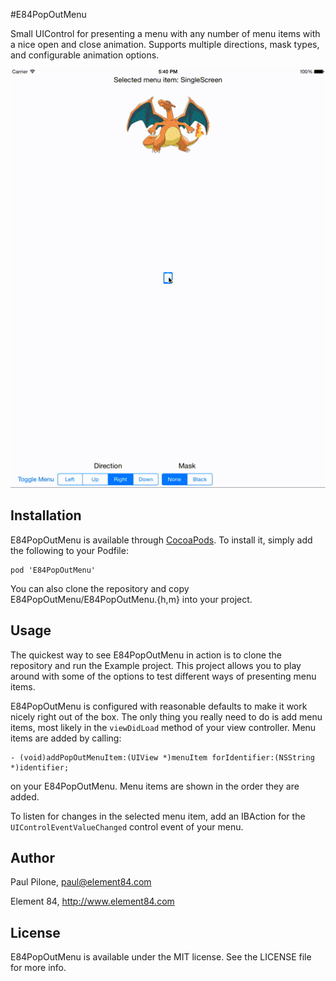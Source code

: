 #E84PopOutMenu

Small UIControl for presenting a menu with any number of menu items with a nice open and close animation. Supports multiple directions, mask types, and configurable animation options.

![Example](Example/Example.gif)

## Installation

E84PopOutMenu is available through [CocoaPods](http://cocoapods.org). To install it, simply add the following to your Podfile:

    pod 'E84PopOutMenu'

You can also clone the repository and copy E84PopOutMenu/E84PopOutMenu.{h,m} into your project.

## Usage

The quickest way to see E84PopOutMenu in action is to clone the repository and run the Example project. This project allows you to play around with some of the options to test different ways of presenting menu items.

E84PopOutMenu is configured with reasonable defaults to make it work nicely right out of the box. The only thing you really need to do is add menu items, most likely in the `viewDidLoad` method of your view controller. Menu items are added by calling:

    - (void)addPopOutMenuItem:(UIView *)menuItem forIdentifier:(NSString *)identifier;

on your E84PopOutMenu. Menu items are shown in the order they are added.

To listen for changes in the selected menu item, add an IBAction for the `UIControlEventValueChanged` control event of your menu.

## Author

Paul Pilone, <paul@element84.com>

Element 84, <http://www.element84.com>

## License

E84PopOutMenu is available under the MIT license. See the LICENSE file for more info.
